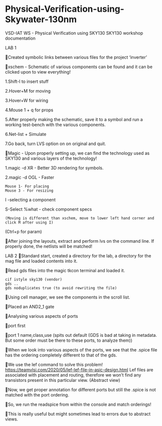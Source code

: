 # Physical-Verification-using-Skywater-130nm
VSD-IAT WS - Physical Verification using SKY130
SKY130 workshop documentation

LAB 1

Created symbolic links between various files for the project ‘inverter’

xschem - Schematic of various components can be found and it can be clicked upon to view everything!

1.Shift-I to insert stuff

2.Hover+M for moving

3.Hover+W for wiring

4.Mouse 1 + q for props

5.After properly making the schematic, save it to a symbol and run a working test-bench with the various components.

6.Net-list +  Simulate

7.Go back, turn LVS option on on original and quit.

Magic -  Upon properly setting up, we can find the technology used as SKY130 and various layers of the technology!

1.magic -d XR - Better 3D rendering for symbols.

2.magic -d OGL - Faster

	Mouse 1- For placing
	Mouse 3 - For resizing
  
I -selecting a component

S-Select 
	%what - check component specs
  
	(Moving is different than xschem, move to lower left hand corner and click M after using I)
(Ctrl+p for param)

After joining the layouts, extract and perform lvs on the command line. If properly done, the netlists will be matched!





LAB 2
Standard start, created a directory for the lab, a directory for the mag file and loaded contents into it.

Read gds files into the magic tkcon terminal and loaded it.

	cif istyle sky130 (vendor)
	gds ..
	gds noduplicates true (to avoid rewriting the file)
  
Using cell manager, we see the components in the scroll list.

Placed an AND2_1 gate

Analysing various aspects of ports

port first

port 1 name,class,use (spits out default (GDS is bad at taking in metadata. But some order must be there to these ports, to analyze them))

When we look into various aspects of the ports, we see that the .spice file has the ordering completely different to that of the gds.

We use the lef command to solve this problem!
		https://teamvlsi.com/2020/05/lef-lef-file-in-asic-design.html
		Lef files are associated with placement and routing, therefore we won’t find any transistors present in this particular view. (Abstract view)
    
Now, we get proper annotation for different ports but still the .spice is not matched with the port ordering.

So, we run the readspice from within the console and match orderings!

This is really useful but might sometimes lead to errors due to abstract views.

